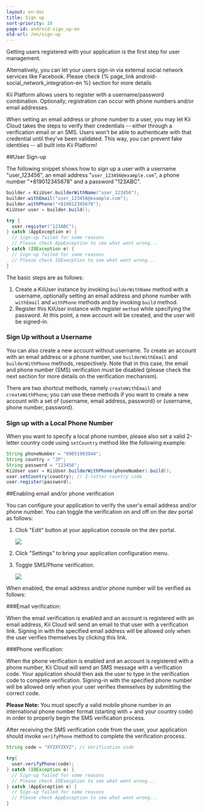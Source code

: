 ```yaml
---
layout: en-doc
title: Sign up
sort-priority: 10
page-id: android-sign_up-en
old-url: /en/sign-up
---
```

Getting users registered with your application is the first step for user management.

<p class="callout">Alternatively, you can let your users sign-in via external social network services like Facebook.  Please check {% page_link android-social_network_integration-en %} section for more details</p>

Kii Platform allows users to register with a username/password combination. Optionally, registration can occur with phone numbers and/or email addresses.

When setting an email address or phone number to a user, you may let Kii Cloud takes the steps to verify their credentials -- either through a verification email or an SMS. Users won't be able to authenticate with that credential until they've been validated. This way, you can prevent fake identities -- all built into Kii Platform!


##User Sign-up

The following snippet shows how to sign up a user with a username "user_123456", an email address "`user_123456@example.com`", a phone number "+819012345678" and a password "123ABC".

```java
builder = KiiUser.builderWithName("user_123456");
builder.withEmail("user_123456@example.com");
builder.withPhone("+819012345678");
KiiUser user = builder.build();

try {
  user.register("123ABC");
} catch (AppException e) {
  // Sign-up failed for some reasons
  // Please check AppException to see what went wrong...
} catch (IOException e) {
  // Sign-up failed for some reasons
  // Please check IOExecption to see what went wrong...
}
```

The basic steps are as follows:

1. Create a KiiUser instance by invoking `builderWithName` method with a username, optionally setting an email address and phone number with `withEmail` and `withPhone` methods and by invoking `build` method.
2. Register this KiiUser instance with register `method` while specifying the password.  At this point, a new account will be created, and the user will be signed-in.

### Sign Up without a Username
You can also create a new account without username.  To create an account with an email address or a phone number, use `builderWithEmail` and `builderWithPhone` methods, respectively.  Note that in this case, the email and phone number (SMS) verification must be disabled (please check the next section for more details on the verification mechanism).

There are two shortcut methods, namely `createWithEmail` and `createWithPhone`;  you can use these methods if you want to create a new account with a set of {username, email address, password} or {username, phone number, password}.

### Sign up with a Local Phone Number
When you want to specify a local phone number, please also set a valid 2-letter country code using `setCountry` method like the following example:

```java
String phoneNumber = "09051903944";
String country = "JP";
String password = "123456";
KiiUser user = KiiUser.builderWithPhone(phoneNumber).build();
user.setCountry(country); // 2-letter country code
user.register(password);
```

##Enabling email and/or phone verification

You can configure your application to verify the user's email address and/or phone number.   You can toggle the verification on and off on the dev portal as follows:

1. Click "Edit" button at your application console on the dev portal.

    ![](01.png)

2. Click "Settings" to bring your application configuration menu.
3. Toggle SMS/Phone verification.

    ![](02.png)

When enabled, the email address and/or phone number will be verified as follows:

###Email verification:

When the email verification is enabled and an account is registered with an email address, Kii Cloud will send an email to that user with a verification link.  Signing in with the specified email address will be allowed only when the user verifies themselves by clicking this link.

###Phone verification:

When the phone verification is enabled and an account is registered with a phone number, Kii Cloud will send an SMS message with a verification code. Your application should then ask the user to type in the verification code to complete verification. Signing-in with the specified phone number will be allowed only when your user verifies themselves by submitting the correct code.

**Please Note:** You must specify a valid mobile phone number in an international phone number format (starting with + and your country code) in order to properly begin the SMS verification process.


After receiving the SMS verification code from the user, your application should invoke `verifyPhone` method to complete the verification process.

```java
String code = "XYZXYZXYZ"; // Verification code

try{
  user.verifyPhone(code);
} catch (IOException e) {
  // Sign-up failed for some reasons
  // Please check IOExecption to see what went wrong...
} catch (AppException e) {
  // Sign-up failed for some reasons
  // Please check AppException to see what went wrong...
}
```
